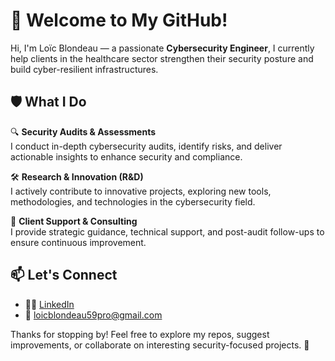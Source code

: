 # 👋 Welcome to My GitHub!

Hi, I'm Loïc Blondeau — a passionate **Cybersecurity Engineer**, I currently help clients in the healthcare sector strengthen their security posture and build cyber-resilient infrastructures.

## 🛡️ What I Do

🔍 **Security Audits & Assessments**  
I conduct in-depth cybersecurity audits, identify risks, and deliver actionable insights to enhance security and compliance.

🛠️ **Research & Innovation (R&D)**  
I actively contribute to innovative projects, exploring new tools, methodologies, and technologies in the cybersecurity field.

🤝 **Client Support & Consulting**  
I provide strategic guidance, technical support, and post-audit follow-ups to ensure continuous improvement.

## 📫 Let's Connect

- 🧑‍💼 [LinkedIn](https://www.linkedin.com/in/loic-blondeau/)
- 📧 [loicblondeau59pro@gmail.com](mailto:loicblondeau59pro@gmail.com)

Thanks for stopping by! Feel free to explore my repos, suggest improvements, or collaborate on interesting security-focused projects. 🧩
